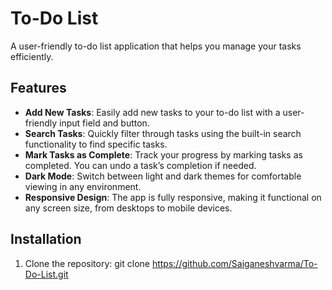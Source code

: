# To-Do List

A user-friendly to-do list application that helps you manage your tasks efficiently.

## Features

- **Add New Tasks**: Easily add new tasks to your to-do list with a user-friendly input field and button.
- **Search Tasks**: Quickly filter through tasks using the built-in search functionality to find specific tasks.
- **Mark Tasks as Complete**: Track your progress by marking tasks as completed. You can undo a task’s completion if needed.
- **Dark Mode**: Switch between light and dark themes for comfortable viewing in any environment.
- **Responsive Design**: The app is fully responsive, making it functional on any screen size, from desktops to mobile devices.

## Installation

1. Clone the repository:
   git clone https://github.com/Saiganeshvarma/To-Do-List.git

